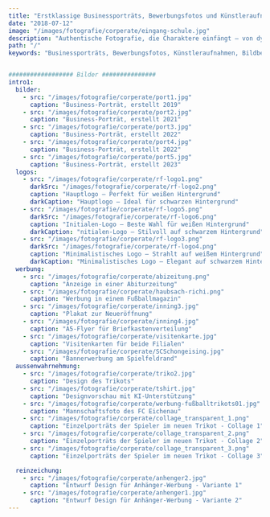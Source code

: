 ```yaml
---
title: "Erstklassige Businessporträts, Bewerbungsfotos und Künstleraufnahmen – Deine Persönlichkeit im besten Licht"
date: "2018-07-12"
image: "/images/fotografie/corperate/eingang-schule.jpg"
description: "Authentische Fotografie, die Charaktere einfängt – von dynamischen Businessporträts bis hin zu professionellen Bewerbungsfotos und eindrucksvollen Künstlerbildern. Lass Dich perfekt in Szene setzen."
path: "/"
keywords: "Businessporträts, Bewerbungsfotos, Künstleraufnahmen, Bildbearbeitung, KI Fotografie"


################## Bilder ###############
intro1:
  bilder:
    - src: "/images/fotografie/corperate/port1.jpg"
      caption: "Business-Porträt, erstellt 2019"
    - src: "/images/fotografie/corperate/port2.jpg"
      caption: "Business-Porträt, erstellt 2021"
    - src: "/images/fotografie/corperate/port3.jpg"
      caption: "Business-Porträt, erstellt 2022"
    - src: "/images/fotografie/corperate/port4.jpg"
      caption: "Business-Porträt, erstellt 2022"
    - src: "/images/fotografie/corperate/port5.jpg"
      caption: "Business-Porträt, erstellt 2023"            
  logos:
    - src: "/images/fotografie/corperate/rf-logo1.png"
      darkSrc: "/images/fotografie/corperate/rf-logo2.png"
      caption: "Hauptlogo – Perfekt für weißen Hintergrund"
      darkCaption: "Hauptlogo – Ideal für schwarzen Hintergrund"
    - src: "/images/fotografie/corperate/rf-logo5.png"
      darkSrc: "/images/fotografie/corperate/rf-logo6.png"
      caption: "Initialen-Logo – Beste Wahl für weißen Hintergrund"
      darkCaption: "nitialen-Logo – Stilvoll auf schwarzem Hintergrund"
    - src: "/images/fotografie/corperate/rf-logo3.png"
      darkSrc: "/images/fotografie/corperate/rf-logo4.png"
      caption: "Minimalistisches Logo – Strahlt auf weißem Hintergrund"
      darkCaption: "Minimalistisches Logo – Elegant auf schwarzem Hintergrund"
  werbung:
    - src: "/images/fotografie/corperate/abizeitung.png"
      caption: "Anzeige in einer Abiturzeitung"
    - src: "/images/fotografie/corperate/haubsach-richi.png"
      caption: "Werbung in einem Fußballmagazin"
    - src: "/images/fotografie/corperate/inning3.jpg"
      caption: "Plakat zur Neueröffnung"
    - src: "/images/fotografie/corperate/inning4.jpg"
      caption: "A5-Flyer für Briefkastenverteilung"
    - src: "/images/fotografie/corperate/visitenkarte.jpg"
      caption: "Visitenkarten für beide Filialen"      
    - src: "/images/fotografie/corperate/SCSchongeising.jpg"
      caption: "Bannerwerbung am Spielfeldrand"
  aussenwahrnehmung:
    - src: "/images/fotografie/corperate/triko2.jpg"
      caption: "Design des Trikots"
    - src: "/images/fotografie/corperate/tshirt.jpg"
      caption: "Designvorschau mit KI-Unterstützung"
    - src: "/images/fotografie/corperate/werbung-fußballtrikots01.jpg"
      caption: "Mannschaftsfoto des FC Eichenau"
    - src: "/images/fotografie/corperate/collage_transparent_1.png"
      caption: "Einzelporträts der Spieler im neuen Trikot - Collage 1"
    - src: "/images/fotografie/corperate/collage_transparent_2.png"
      caption: "Einzelporträts der Spieler im neuen Trikot - Collage 2"
    - src: "/images/fotografie/corperate/collage_transparent_3.png"
      caption: "Einzelporträts der Spieler im neuen Trikot - Collage 3"

  reinzeichung:
    - src: "/images/fotografie/corperate/anhenger2.jpg"
      caption: "Entwurf Design für Anhänger-Werbung - Variante 1"
    - src: "/images/fotografie/corperate/anhenger1.jpg"
      caption: "Entwurf Design für Anhänger-Werbung - Variante 2"
---
```

